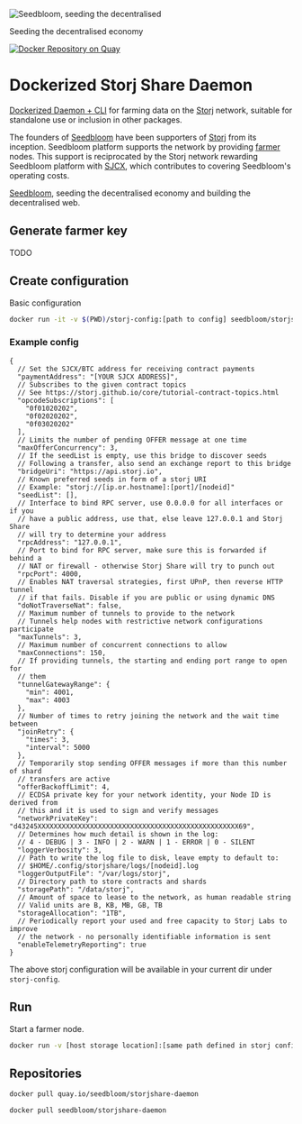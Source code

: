 ![Seedbloom, seeding the decentralised](https://avatars3.githubusercontent.com/u/28005063?v=3&s=200)

Seeding the decentralised economy

[![Docker Repository on Quay](https://quay.io/repository/seedbloom/storjshare-daemon/status "Docker Repository on Quay")](https://quay.io/repository/seedbloom/storjshare-daemon)

# Dockerized Storj Share Daemon
[Dockerized Daemon + CLI](https://github.com/Storj/storjshare-daemon) for farming data on the [Storj](https://storj.io) network, suitable for standalone use or inclusion in other packages.

The founders of [Seedbloom](https://seedbloom.it) have been supporters of [Storj](https://storj.io) from its inception. Seedbloom platform supports the network by providing
[farmer](https://storj.io/faq.html#faq-3-2) nodes. This support is reciprocated by
the Storj network rewarding Seedbloom platform with [SJCX](https://storj.io/faq.html#faq-6-1), which contributes to covering Seedbloom's
operating costs.

[Seedbloom](https://seedbloom.it), seeding the decentralised economy and building the decentralised web.
## Generate farmer key
TODO
## Create configuration
Basic configuration
```bash
docker run -it -v $(PWD)/storj-config:[path to config] seedbloom/storjshare-daemon  create --sjcx [YOUR SJCX ADDRESS] --size [1GB, 1TB] --storage [path to storage]  --noedit -o [path to config]
```
### Example config
```
{
  // Set the SJCX/BTC address for receiving contract payments
  "paymentAddress": "[YOUR SJCX ADDRESS]",
  // Subscribes to the given contract topics
  // See https://storj.github.io/core/tutorial-contract-topics.html
  "opcodeSubscriptions": [
    "0f01020202",
    "0f02020202",
    "0f03020202"
  ],
  // Limits the number of pending OFFER message at one time
  "maxOfferConcurrency": 3,
  // If the seedList is empty, use this bridge to discover seeds
  // Following a transfer, also send an exchange report to this bridge
  "bridgeUri": "https://api.storj.io",
  // Known preferred seeds in form of a storj URI
  // Example: "storj://[ip.or.hostname]:[port]/[nodeid]"
  "seedList": [],
  // Interface to bind RPC server, use 0.0.0.0 for all interfaces or if you
  // have a public address, use that, else leave 127.0.0.1 and Storj Share
  // will try to determine your address
  "rpcAddress": "127.0.0.1",
  // Port to bind for RPC server, make sure this is forwarded if behind a
  // NAT or firewall - otherwise Storj Share will try to punch out
  "rpcPort": 4000,
  // Enables NAT traversal strategies, first UPnP, then reverse HTTP tunnel
  // if that fails. Disable if you are public or using dynamic DNS
  "doNotTraverseNat": false,
  // Maximum number of tunnels to provide to the network
  // Tunnels help nodes with restrictive network configurations participate
  "maxTunnels": 3,
  // Maximum number of concurrent connections to allow
  "maxConnections": 150,
  // If providing tunnels, the starting and ending port range to open for
  // them
  "tunnelGatewayRange": {
    "min": 4001,
    "max": 4003
  },
  // Number of times to retry joining the network and the wait time between
  "joinRetry": {
    "times": 3,
    "interval": 5000
  },
  // Temporarily stop sending OFFER messages if more than this number of shard
  // transfers are active
  "offerBackoffLimit": 4,
  // ECDSA private key for your network identity, your Node ID is derived from
  // this and it is used to sign and verify messages
  "networkPrivateKey": "d43245XXXXXXXXXXXXXXXXXXXXXXXXXXXXXXXXXXXXXXXXXXXXXXXXXX69",
  // Determines how much detail is shown in the log:
  // 4 - DEBUG | 3 - INFO | 2 - WARN | 1 - ERROR | 0 - SILENT
  "loggerVerbosity": 3,
  // Path to write the log file to disk, leave empty to default to:
  // $HOME/.config/storjshare/logs/[nodeid].log
  "loggerOutputFile": "/var/logs/storj",
  // Directory path to store contracts and shards
  "storagePath": "/data/storj",
  // Amount of space to lease to the network, as human readable string
  // Valid units are B, KB, MB, GB, TB
  "storageAllocation": "1TB",
  // Periodically report your used and free capacity to Storj Labs to improve
  // the network - no personally identifiable information is sent
  "enableTelemetryReporting": true
}
```
The above storj configuration will be available in your current dir under ```storj-config```.
## Run
Start a farmer node.
```bash
docker run -v [host storage location]:[same path defined in storj config] -v [storj config absolute path]:[same path defined in storj config] seedbloom/storjshare-daemon -c [same path defined in storj config]
```
## Repositories

```bash
docker pull quay.io/seedbloom/storjshare-daemon
```

```bash
docker pull seedbloom/storjshare-daemon
```
